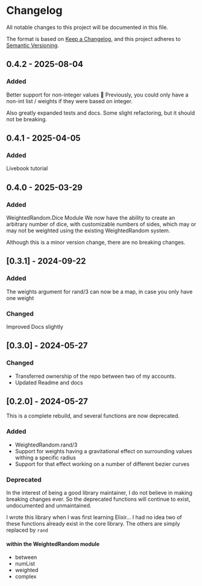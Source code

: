 # Changelog

All notable changes to this project will be documented in this file.

The format is based on [Keep a Changelog](https://keepachangelog.com/en/1.1.0/),
and this project adheres to [Semantic Versioning](https://semver.org/spec/v2.0.0.html).

## 0.4.2 - 2025-08-04

### Added

Better support for non-integer values 🥳
Previously, you could only have a non-int list / weights if they were based on integer.

Also greatly expanded tests and docs.
Some slight refactoring, but it should not be breaking.

## 0.4.1 - 2025-04-05

### Added

Livebook tutorial

## 0.4.0 - 2025-03-29

### Added

WeightedRandom.Dice Module
We now have the ability to create an arbitrary number of dice, with customizable numbers of sides, which may or may not be weighted using the existing WeightedRandom system.

Although this is a minor version change, there are no breaking changes.

## [0.3.1] - 2024-09-22

### Added

The weights argument for rand/3 can now be a map, in case you only have one weight

### Changed

Improved Docs slightly

## [0.3.0] - 2024-05-27

### Changed

- Transferred ownership of the repo between two of my accounts.
- Updated Readme and docs

## [0.2.0] - 2024-05-27

This is a complete rebuild, and several functions are now deprecated.

### Added

- WeightedRandom.rand/3
- Support for weights having a gravitational effect on surrounding values withing a specific radius
- Support for that effect working on a number of different bezier curves

### Deprecated

In the interest of being a good library maintainer, I do not believe in making breaking changes ever. So the deprecated functions will continue to exist, undocumented and unmaintained.

I wrote this library when I was first learning Elixir... I had no idea two of these functions already exist in the core library. The others are simply replaced by `rand`

#### within the WeightedRandom module

- between
- numList
- weighted
- complex
